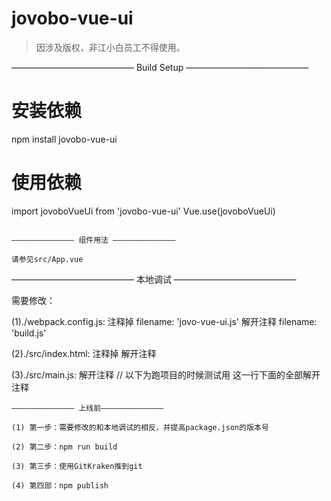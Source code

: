 # jovobo-vue-ui

> 因涉及版权，非江小白员工不得使用。

—————————————— Build Setup ——————————————

# 安装依赖
npm install jovobo-vue-ui

# 使用依赖
import jovoboVueUi from 'jovobo-vue-ui'
Vue.use(jovoboVueUi)

```

—————————————— 组件用法 ——————————————

请参见src/App.vue

```

—————————————— 本地调试 ——————————————

需要修改：

(1)./webpack.config.js:
  注释掉 filename: 'jovo-vue-ui.js'
  解开注释 filename: 'build.js'

(2)./src/index.html:
  注释掉 <script src="./dist/jovo-vue-ui.js"></script>
  解开注释 <script src="./dist/build.js"></script>

(3)./src/main.js:
  解开注释
  // 以下为跑项目的时候测试用 
  这一行下面的全部解开注释

```
—————————————— 上线前——————————————

(1) 第一步：需要修改的和本地调试的相反，并提高package.json的版本号

(2) 第二步：npm run build

(3) 第三步：使用GitKraken推到git

(4) 第四部：npm publish

```